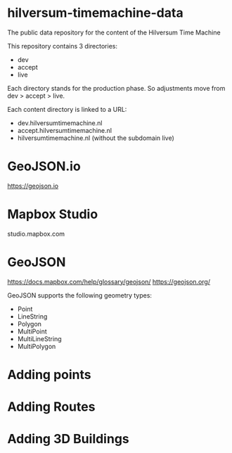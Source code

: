 # hilversum-timemachine-data
The public data repository for the content of the Hilversum Time Machine 

This repository contains 3 directories:
- dev
- accept
- live

Each directory stands for the production phase. So adjustments move from dev > accept > live.

Each content directory is linked to a URL:
- dev.hilversumtimemachine.nl
- accept.hilversumtimemachine.nl
- hilversumtimemachine.nl (without the subdomain live)



# GeoJSON.io
https://geojson.io

# Mapbox Studio 

studio.mapbox.com



# GeoJSON

https://docs.mapbox.com/help/glossary/geojson/
https://geojson.org/



GeoJSON supports the following geometry types: 
- Point
- LineString
- Polygon
- MultiPoint
- MultiLineString
- MultiPolygon


# Adding points

# Adding Routes

# Adding 3D Buildings
